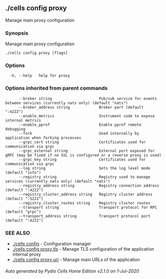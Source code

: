 ## ./cells config proxy

Manage main proxy configuration

### Synopsis

Manage main proxy configuration

```
./cells config proxy [flags]
```

### Options

```
  -h, --help   help for proxy
```

### Options inherited from parent commands

```
      --broker string                     Pub/sub service for events between services (currently nats only) (default "nats")
      --broker_address string             Broker port (default ":4222")
      --enable_metrics                    Instrument code to expose internal metrics
      --enable_pprof                      Enable pprof remote debugging
      --fork                              Used internally by application when forking processes
      --grpc_cert string                  Certificates used for communication via grpc
      --grpc_external string              External port exposed for gRPC (may be fixed if no SSL is configured or a reverse proxy is used)
      --grpc_key string                   Certificates used for communication via grpc
      --log string                        Sets the log level mode (default "info")
      --registry string                   Registry used to manage services (currently nats only) (default "nats")
      --registry_address string           Registry connection address (default ":4222")
      --registry_cluster_address string   Registry cluster address (default ":5222")
      --registry_cluster_routes string    Registry cluster routes
      --transport string                  Transport protocol for RPC (default "grpc")
      --transport_address string          Transport protocol port (default ":4222")
```

### SEE ALSO

* [./cells config](./cells-config)	 - Configuration manager
* [./cells config proxy tls](./cells-config-proxy-tls)	 - Manage TLS configuration of the application internal proxy
* [./cells config proxy url](./cells-config-proxy-url)	 - Manage main URLs of the application

###### Auto generated by Pydio Cells Home Edition v2.1.0 on 1-Jul-2020
